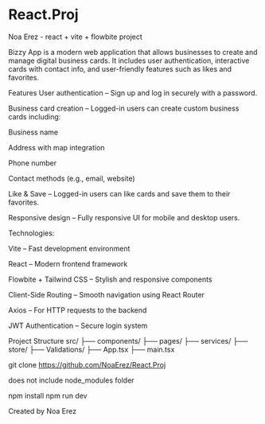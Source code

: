 # React.Proj
Noa Erez - react + vite + flowbite project 

Bizzy App is a modern web application that allows businesses to create and manage digital business cards. It includes user authentication, interactive cards with contact info, and user-friendly features such as likes and favorites.

Features
User authentication – Sign up and log in securely with a password.

Business card creation – Logged-in users can create custom business cards including:

Business name

Address with map integration

Phone number

Contact methods (e.g., email, website)

Like & Save – Logged-in users can like cards and save them to their favorites.

Responsive design – Fully responsive UI for mobile and desktop users.



Technologies:

Vite – Fast development environment

React – Modern frontend framework

Flowbite + Tailwind CSS – Stylish and responsive components

Client-Side Routing – Smooth navigation using React Router

Axios – For HTTP requests to the backend

JWT Authentication – Secure login system

 Project Structure
src/
├── components/
├── pages/
├── services/
├── store/
├── Validations/
├── App.tsx
├── main.tsx


git clone https://github.com/NoaErez/React.Proj

does not include node_modules folder

npm install
npm run dev

Created by Noa Erez


